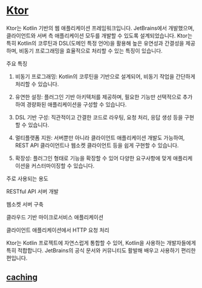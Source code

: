 # [Ktor](https://ktor.io)



Ktor는 Kotlin 기반의 웹 애플리케이션 프레임워크입니다. JetBrains에서 개발했으며, 클라이언트와 서버 측 애플리케이션 모두를 개발할 수 있도록 설계되었습니다. Ktor는 특히 Kotlin의 코루틴과 DSL(도메인 특정 언어)을 활용해 높은 유연성과 간결성을 제공하며, 비동기 프로그래밍을 효율적으로 처리할 수 있는 특징이 있습니다.

주요 특징

1. 비동기 프로그래밍: Kotlin의 코루틴을 기반으로 설계되어, 비동기 작업을 간단하게 처리할 수 있습니다.


2. 유연한 설정: 플러그인 기반 아키텍처를 제공하며, 필요한 기능만 선택적으로 추가하여 경량화된 애플리케이션을 구성할 수 있습니다.


3. DSL 기반 구성: 직관적이고 간결한 코드로 라우팅, 요청 처리, 응답 생성 등을 구현할 수 있습니다.


4. 멀티플랫폼 지원: 서버뿐만 아니라 클라이언트 애플리케이션 개발도 가능하여, REST API 클라이언트나 웹소켓 클라이언트 등을 쉽게 구현할 수 있습니다.


5. 확장성: 플러그인 형태로 기능을 확장할 수 있어 다양한 요구사항에 맞게 애플리케이션을 커스터마이징할 수 있습니다.



주로 사용되는 용도

RESTful API 서버 개발

웹소켓 서버 구축

클라우드 기반 마이크로서비스 애플리케이션

클라이언트 애플리케이션에서 HTTP 요청 처리


Ktor는 Kotlin 프로젝트에 자연스럽게 통합할 수 있어, Kotlin을 사용하는 개발자들에게 특히 적합합니다. JetBrains의 공식 문서와 커뮤니티도 활발해 배우고 사용하기 편리한 편입니다.


## [caching](./ktor-caching.md)
